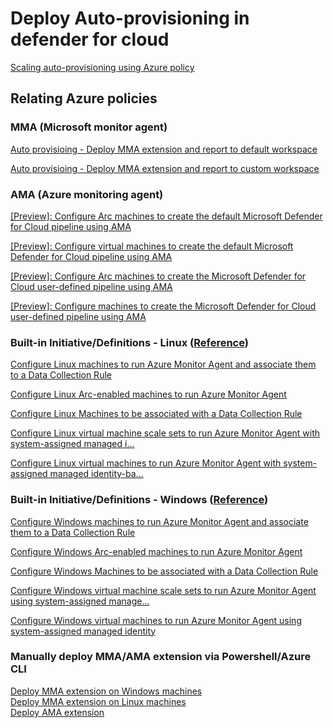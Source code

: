 # Deploy Auto-provisioning in defender for cloud
[Scaling auto-provisioning using Azure policy](https://learn.microsoft.com/en-us/azure/defender-for-cloud/plan-defender-for-servers-scale#scaling-auto-provisioning)

## Relating Azure policies

### MMA (Microsoft monitor agent)
[Auto provisioing - Deploy MMA extension and report to default workspace](https://portal.azure.com/#view/Microsoft_Azure_Policy/PolicyDetailBlade/definitionId/%2Fproviders%2FMicrosoft.Authorization%2FpolicyDefinitions%2F6df2fee6-a9ed-4fef-bced-e13be1b25f1c)

[Auto provisioing - Deploy MMA extension and report to custom workspace](https://portal.azure.com/#view/Microsoft_Azure_Policy/PolicyDetailBlade/definitionId/%2Fproviders%2FMicrosoft.Authorization%2FpolicyDefinitions%2F8e7da0a5-0a0e-4bbc-bfc0-7773c018b616)

### AMA (Azure monitoring agent)
[[Preview]: Configure Arc machines to create the default Microsoft Defender for Cloud pipeline using AMA](https://portal.azure.com/#view/Microsoft_Azure_Policy/PolicyDetailBlade/definitionId/%2Fproviders%2FMicrosoft.Authorization%2FpolicyDefinitions%2F3b1a8e0a-b2e1-48be-9365-28be2fbef550)

[[Preview]: Configure virtual machines to create the default Microsoft Defender for Cloud pipeline using AMA](https://portal.azure.com/#view/Microsoft_Azure_Policy/PolicyDetailBlade/definitionId/%2Fproviders%2FMicrosoft.Authorization%2FpolicyDefinitions%2F8b5ad9ab-3d44-4a6e-9ac3-75b04ea5fd28)

[[Preview]: Configure Arc machines to create the Microsoft Defender for Cloud user-defined pipeline using AMA](https://portal.azure.com/#view/Microsoft_Azure_Policy/PolicyDetailBlade/definitionId/%2Fproviders%2FMicrosoft.Authorization%2FpolicyDefinitions%2Faba46665-c3a7-4319-ace1-a0282deebac2)

[[Preview]: Configure machines to create the Microsoft Defender for Cloud user-defined pipeline using AMA](https://portal.azure.com/#view/Microsoft_Azure_Policy/PolicyDetailBlade/definitionId/%2Fproviders%2FMicrosoft.Authorization%2FpolicyDefinitions%2Fc15c5978-ab6e-4599-a1c3-90a7918f5371)


### Built-in Initiative/Definitions - Linux ([Reference](https://techcommunity.microsoft.com/t5/itops-talk-blog/building-a-policy-to-deploy-the-new-azure-monitor-agent/ba-p/2234423))

[Configure Linux machines to run Azure Monitor Agent and associate them to a Data Collection Rule](https://portal.azure.com/#blade/Microsoft_Azure_Policy/PolicyDetailBlade/definitionId/%2Fproviders%2FMicrosoft.Authorization%2FpolicySetDefinitions%2F118f04da-0375-44d1-84e3-0fd9e1849403)

[Configure Linux Arc-enabled machines to run Azure Monitor Agent](https://portal.azure.com/#blade/Microsoft_Azure_Policy/PolicyDetailBlade/definitionId/%2Fproviders%2FMicrosoft.Authorization%2FpolicyDefinitions%2F845857af-0333-4c5d-bbbc-6076697da122)

[Configure Linux Machines to be associated with a Data Collection Rule](https://portal.azure.com/#blade/Microsoft_Azure_Policy/PolicyDetailBlade/definitionId/%2Fproviders%2FMicrosoft.Authorization%2FpolicyDefinitions%2F2ea82cdd-f2e8-4500-af75-67a2e084ca74)

[Configure Linux virtual machine scale sets to run Azure Monitor Agent with system-assigned managed i...](https://portal.azure.com/#blade/Microsoft_Azure_Policy/PolicyDetailBlade/definitionId/%2Fproviders%2FMicrosoft.Authorization%2FpolicyDefinitions%2F56a3e4f8-649b-4fac-887e-5564d11e8d3a)

[Configure Linux virtual machines to run Azure Monitor Agent with system-assigned managed identity-ba...](https://portal.azure.com/#blade/Microsoft_Azure_Policy/PolicyDetailBlade/definitionId/%2Fproviders%2FMicrosoft.Authorization%2FpolicyDefinitions%2Fa4034bc6-ae50-406d-bf76-50f4ee5a7811)

### Built-in Initiative/Definitions - Windows ([Reference](https://techcommunity.microsoft.com/t5/itops-talk-blog/building-a-policy-to-deploy-the-new-azure-monitor-agent/ba-p/2234423))

[Configure Windows machines to run Azure Monitor Agent and associate them to a Data Collection Rule](https://portal.azure.com/#blade/Microsoft_Azure_Policy/PolicyDetailBlade/definitionId/%2Fproviders%2FMicrosoft.Authorization%2FpolicySetDefinitions%2F9575b8b7-78ab-4281-b53b-d3c1ace2260b)

[Configure Windows Arc-enabled machines to run Azure Monitor Agent](https://portal.azure.com/#blade/Microsoft_Azure_Policy/PolicyDetailBlade/definitionId/%2Fproviders%2FMicrosoft.Authorization%2FpolicyDefinitions%2F94f686d6-9a24-4e19-91f1-de937dc171a4)

[Configure Windows Machines to be associated with a Data Collection Rule](https://portal.azure.com/#blade/Microsoft_Azure_Policy/PolicyDetailBlade/definitionId/%2Fproviders%2FMicrosoft.Authorization%2FpolicyDefinitions%2Feab1f514-22e3-42e3-9a1f-e1dc9199355c)

[Configure Windows virtual machine scale sets to run Azure Monitor Agent using system-assigned manage...](https://portal.azure.com/#blade/Microsoft_Azure_Policy/PolicyDetailBlade/definitionId/%2Fproviders%2FMicrosoft.Authorization%2FpolicyDefinitions%2F4efbd9d8-6bc6-45f6-9be2-7fe9dd5d89ff)

[Configure Windows virtual machines to run Azure Monitor Agent using system-assigned managed identity](https://portal.azure.com/#blade/Microsoft_Azure_Policy/PolicyDetailBlade/definitionId/%2Fproviders%2FMicrosoft.Authorization%2FpolicyDefinitions%2Fca817e41-e85a-4783-bc7f-dc532d36235e)


### Manually deploy MMA/AMA extension via Powershell/Azure CLI
[Deploy MMA extension on Windows machines](https://learn.microsoft.com/en-us/azure/virtual-machines/extensions/oms-windows?toc=%2Fazure%2Fazure-monitor%2Ftoc.json#powershell-deployment) <br>
[Deploy MMA extension on Linux machines](https://learn.microsoft.com/en-us/azure/virtual-machines/extensions/oms-linux?toc=%2Fazure%2Fazure-monitor%2Ftoc.json#azure-cli-deployment) <br>
[Deploy AMA extension](https://learn.microsoft.com/en-us/azure/azure-monitor/agents/azure-monitor-agent-manage?tabs=azure-powershell#install) <br>
